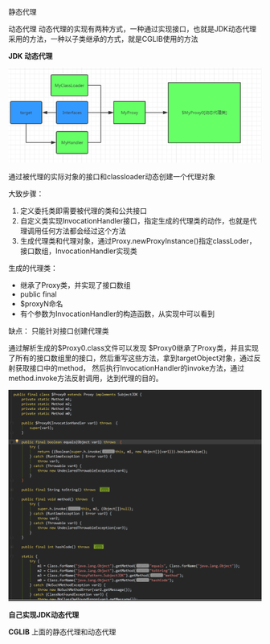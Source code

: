 静态代理

动态代理
动态代理的实现有两种方式，一种通过实现接口，也就是JDK动态代理采用的方法，一种以子类继承的方式，就是CGLIB使用的方法

**JDK 动态代理**

![](dymProxy.png)

通过被代理的实际对象的接口和classloader动态创建一个代理对象

大致步骤：
1. 定义委托类即需要被代理的类和公共接口
2. 自定义类实现InvocationHandler接口，指定生成的代理类的动作，也就是代理调用任何方法都会经过这个方法
3. 生成代理类和代理对象，通过Proxy.newProxyInstance()指定classLoder，接口数组，InvocationHandler实现类

生成的代理类：
+ 继承了Proxy类，并实现了接口数组
+ public final
+ $proxyN命名
+ 有个参数为InvocationHandler的构造函数，从实现中可以看到

缺点：
只能针对接口创建代理类

通过解析生成的$Proxy0.class文件可以发现
$Proxy0继承了Proxy类，并且实现了所有的接口数组里的接口，然后重写这些方法，拿到targetObject对象，通过反射获取接口中的method，
然后执行InvocationHandler的invoke方法，通过method.invoke方法反射调用，达到代理的目的。

![](proxy0.png)



**自己实现JDK动态代理**


**CGLIB**
上面的静态代理和动态代理
